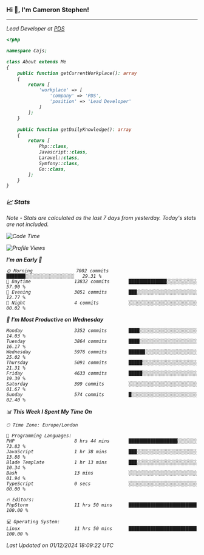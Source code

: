 ### Hi 👋, I'm Cameron Stephen!
<hr>
<p><em>Lead Developer at <a href="https://prindatasolutions.co.uk">PDS</a></p>


```php
<?php

namespace Cajs;

class About extends Me
{
    public function getCurrentWorkplace(): array
    {
        return [
            'workplace' => [
                'company' => 'PDS',
                'position' => 'Lead Developer'
            ]
        ];
    }

    public function getDailyKnowledge(): array
    {
        return [
            Php::class,
            Javascript::class,
            Laravel::class,
            Symfony::class,
            Go::class,
        ];
    }
}
```

### 📈 Stats
<p><em>Note - Stats are calculated as the last 7 days from yesterday. Today's stats are not included.</em></p>


<!--START_SECTION:waka-->
![Code Time](http://img.shields.io/badge/Code%20Time-4%2C097%20hrs%2058%20mins-blue)

![Profile Views](http://img.shields.io/badge/Profile%20Views-0-blue)

**I'm an Early 🐤** 

```text
🌞 Morning                7002 commits        ███████░░░░░░░░░░░░░░░░░░   29.31 % 
🌆 Daytime                13832 commits       ██████████████░░░░░░░░░░░   57.90 % 
🌃 Evening                3051 commits        ███░░░░░░░░░░░░░░░░░░░░░░   12.77 % 
🌙 Night                  4 commits           ░░░░░░░░░░░░░░░░░░░░░░░░░   00.02 % 
```
📅 **I'm Most Productive on Wednesday** 

```text
Monday                   3352 commits        ████░░░░░░░░░░░░░░░░░░░░░   14.03 % 
Tuesday                  3864 commits        ████░░░░░░░░░░░░░░░░░░░░░   16.17 % 
Wednesday                5976 commits        ██████░░░░░░░░░░░░░░░░░░░   25.02 % 
Thursday                 5091 commits        █████░░░░░░░░░░░░░░░░░░░░   21.31 % 
Friday                   4633 commits        █████░░░░░░░░░░░░░░░░░░░░   19.39 % 
Saturday                 399 commits         ░░░░░░░░░░░░░░░░░░░░░░░░░   01.67 % 
Sunday                   574 commits         █░░░░░░░░░░░░░░░░░░░░░░░░   02.40 % 
```


📊 **This Week I Spent My Time On** 

```text
🕑︎ Time Zone: Europe/London

💬 Programming Languages: 
PHP                      8 hrs 44 mins       ██████████████████░░░░░░░   73.83 % 
JavaScript               1 hr 38 mins        ███░░░░░░░░░░░░░░░░░░░░░░   13.88 % 
Blade Template           1 hr 13 mins        ███░░░░░░░░░░░░░░░░░░░░░░   10.34 % 
Bash                     13 mins             ░░░░░░░░░░░░░░░░░░░░░░░░░   01.94 % 
TypeScript               0 secs              ░░░░░░░░░░░░░░░░░░░░░░░░░   00.00 % 

🔥 Editors: 
PhpStorm                 11 hrs 50 mins      █████████████████████████   100.00 % 

💻 Operating System: 
Linux                    11 hrs 50 mins      █████████████████████████   100.00 % 
```


 Last Updated on 01/12/2024 18:09:22 UTC
<!--END_SECTION:waka-->
